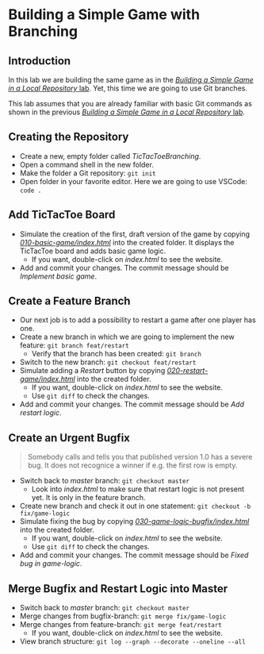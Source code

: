 # Building a Simple Game with Branching

## Introduction

In this lab we are building the same game as in the [*Building a Simple Game in a Local Repository* lab](0030-tags-stashing.md). Yet, this time we are going to use Git branches.

This lab assumes that you are already familiar with basic Git commands as shown in the previous [*Building a Simple Game in a Local Repository* lab](0030-tags-stashing.md).

## Creating the Repository

* Create a new, empty folder called *TicTacToeBranching*.
* Open a command shell in the new folder.
* Make the folder a Git repository: `git init`
* Open folder in your favorite editor. Here we are going to use VSCode: `code .`

## Add TicTacToe Board

* Simulate the creation of the first, draft version of the game by copying [*010-basic-game/index.html*](0050-branching/010-basic-game/index.html) into the created folder. It displays the TicTacToe board and adds basic game logic.
  * If you want, double-click on *index.html* to see the website.
* Add and commit your changes. The commit message should be *Implement basic game*.

## Create a Feature Branch

* Our next job is to add a possibility to restart a game after one player has one.
* Create a new branch in which we are going to implement the new feature: `git branch feat/restart`
  * Verify that the branch has been created: `git branch`
* Switch to the new branch: `git checkout feat/restart`
* Simulate adding a *Restart* button by copying [*020-restart-game/index.html*](0050-branching/020-restart-game/index.html) into the created folder.
  * If you want, double-click on *index.html* to see the website.
  * Use `git diff` to check the changes.
* Add and commit your changes. The commit message should be *Add restart logic*.

## Create an Urgent Bugfix

> Somebody calls and tells you that published version 1.0 has a severe bug. It does not recognice a winner if e.g. the first row is empty.

* Switch back to *master* branch: `git checkout master`
  * Look into *index.html* to make sure that restart logic is not present yet. It is only in the feature branch.
* Create new branch and check it out in one statement: `git checkout -b fix/game-logic`
* Simulate fixing the bug by copying [*030-game-logic-bugfix/index.html*](0050-branching/030-game-logic-bugfix/index.html) into the created folder.
  * If you want, double-click on *index.html* to see the website.
  * Use `git diff` to check the changes.
* Add and commit your changes. The commit message should be *Fixed bug in game-logic*.

## Merge Bugfix and Restart Logic into Master

* Switch back to *master* branch: `git checkout master`
* Merge changes from bugfix-branch: `git merge fix/game-logic`
* Merge changes from feature-branch: `git merge feat/restart`
  * If you want, double-click on *index.html* to see the website.
* View branch structure: `git log --graph --decorate --oneline --all`
 